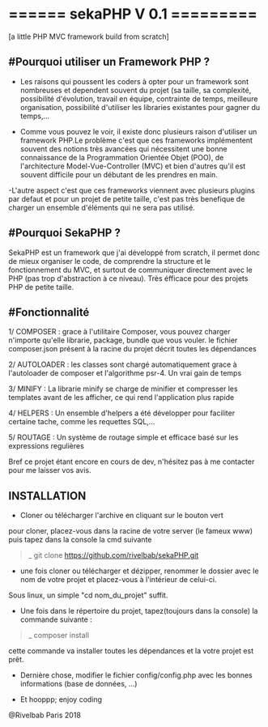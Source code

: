 # ====== sekaPHP V 0.1 =========
[a little PHP MVC framework build from scratch]

#Pourquoi utiliser un Framework PHP ? 
------------------------------------

- Les raisons qui poussent les coders à opter pour un framework sont nombreuses et dependent souvent du projet (sa taille, sa complexité, possibilité d'évolution, travail en équipe, contrainte de temps, meilleure organisation, possibilité d'utiliser les libraries existantes pour gagner du temps,... 

- Comme vous pouvez le voir, il existe donc plusieurs raison d'utiliser un framework PHP.Le problème c'est que ces frameworks implémentent souvent des notions très avancées qui nécessitent une bonne connaissance de la Programmation Orientée Objet (POO), de l'architecture Model-Vue-Controller (MVC) et bien d'autres qu'il est souvent difficile pour un débutant de les prendres en main. 

-L'autre aspect c'est que ces frameworks viennent avec plusieurs plugins par defaut et pour un projet de petite taille, c'est pas très benefique de charger un ensemble d'éléments qui ne sera pas utilisé. 

#Pourquoi SekaPHP ?
-------------------

SekaPHP est un framework que j'ai développé from scratch, il permet donc de mieux organiser le code, de comprendre la structure et le fonctionnement du MVC, et surtout de communiquer directement avec le PHP (pas trop d'abstraction à ce niveau). Très éfficace pour des projets PHP de petite taille.

#Fonctionnalité
--------------

1/ COMPOSER : grace à l'utilitaire Composer, vous pouvez charger n'importe qu'elle librarie, package, bundle que vous vouler. le fichier composer.json présent à la racine du projet décrit toutes les dépendances

2/ AUTOLOADER : les classes sont chargé automatiquement grace à l'autoloader de composer et l'algorithme psr-4. Un vrai gain de temps

3/ MINIFY : La librarie minify se charge de minifier et compresser les templates avant de les afficher, ce qui rend l'application plus rapide

4/ HELPERS : Un ensemble d'helpers a été développer pour faciliter certaine tache, comme les requettes SQL,...

5/ ROUTAGE : Un système de routage simple et efficace basé sur les expressions regulières 

Bref ce projet étant encore en cours de dev, n'hésitez pas à me contacter pour me laisser vos avis. 

INSTALLATION
-------------

- Cloner ou télécharger l'archive en cliquant sur le bouton vert 

pour cloner, placez-vous dans la racine de votre server (le fameux www) puis tapez dans la console la cmd suivante 

>_ git clone https://github.com/rivelbab/sekaPHP.git

- une fois cloner ou télécharger et dézipper, renommer le dossier avec le nom de votre projet et placez-vous à l'intérieur de celui-ci.

Sous linux, un simple "cd nom_du_projet" suffit.

- Une fois dans le répertoire du projet, tapez(toujours dans la console) la commande suivante :

>_ composer install

cette commande va installer toutes les dépendances et la votre projet est prêt.

- Dernière chose, modifier le fichier config/config.php avec les bonnes informations (base de données, ...)

- Et hooppp; enjoy coding

@Rivelbab Paris 2018
